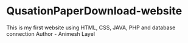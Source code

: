# QusationPaperDownload-website
This is my first website using HTML, CSS, JAVA, PHP and database connection
Author - Animesh Layel
